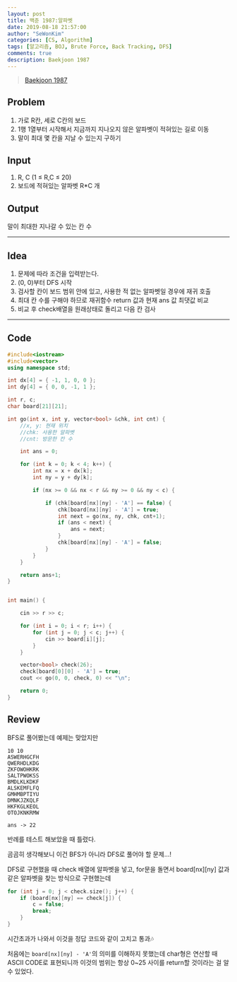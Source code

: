 ```yaml
---
layout: post
title: 백준 1987:알파벳
date: 2019-08-18 21:57:00
author: "SeWonKim"
categories: [CS, Algorithm]
tags: [알고리즘, BOJ, Brute Force, Back Tracking, DFS]
comments: true
description: Baekjoon 1987
---
```


> [Baekjoon 1987](https://www.acmicpc.net/problem/1987)

## Problem

1. 가로 R칸, 세로 C칸의 보드
2. 1행 1열부터 시작해서 지금까지 지나오지 않은 알파벳이 적혀있는 길로 이동
3. 말이 최대 몇 칸을 지날 수 있는지 구하기

## Input

1. R, C (1 ≤ R,C ≤ 20)
2. 보드에 적혀있는 알파벳 R\*C 개

## Output

말이 최대한 지나갈 수 있는 칸 수

---

## Idea

1. 문제에 따라 조건을 입력받는다.
2. (0, 0)부터 DFS 시작
3. 검사할 칸이 보드 범위 안에 있고, 사용한 적 없는 알파벳일 경우에 재귀 호출
4. 최대 칸 수를 구해야 하므로 재귀함수 return 값과 현재 ans 값 최댓값 비교
5. 비교 후 check배열을 원래상태로 돌리고 다음 칸 검사

---

## Code

```cpp
#include<iostream>
#include<vector>
using namespace std;

int dx[4] = { -1, 1, 0, 0 };
int dy[4] = { 0, 0, -1, 1 };

int r, c;
char board[21][21];

int go(int x, int y, vector<bool> &chk, int cnt) {
	//x, y: 현재 위치
	//chk: 사용한 알파벳
	//cnt: 방문한 칸 수

	int ans = 0;

	for (int k = 0; k < 4; k++) {
		int nx = x + dx[k];
		int ny = y + dy[k];

		if (nx >= 0 && nx < r && ny >= 0 && ny < c) {

			if (chk[board[nx][ny] - 'A'] == false) {
				chk[board[nx][ny] - 'A'] = true;
				int next = go(nx, ny, chk, cnt+1);
				if (ans < next) {
					ans = next;
				}
				chk[board[nx][ny] - 'A'] = false;
			}
		}
	}

	return ans+1;
}


int main() {

	cin >> r >> c;

	for (int i = 0; i < r; i++) {
		for (int j = 0; j < c; j++) {
			cin >> board[i][j];
		}
	}

	vector<bool> check(26);
	check[board[0][0] - 'A'] = true;
	cout << go(0, 0, check, 0) << "\n";

	return 0;
}
```

## Review

BFS로 풀어봤는데 예제는 맞았지만

```
10 10
ASWERHGCFH
QWERHDLKDG
ZKFOWOHKRK
SALTPWOKSS
BMDLKLKDKF
ALSKEMFLFQ
GMHMBPTIYU
DMNKJZKQLF
HKFKGLKEOL
OTOJKNKRMW

ans -> 22
```

반례를 테스트 해보았을 때 틀렸다.

곰곰히 생각해보니 이건 BFS가 아니라 DFS로 풀어야 할 문제...!

DFS로 구현했을 때 check 배열에 알파벳을 넣고, for문을 돌면서 board[nx][ny] 값과 같은 알파벳을 찾는 방식으로 구현했는데

```cpp
for (int j = 0; j < check.size(); j++) {
	if (board[nx][ny] == check[j]) {
		c = false;
		break;
	}
}
```

시간초과가 나와서 이것을 정답 코드와 같이 고치고 통과🎶

처음에는 `board[nx][ny] - 'A'`의 의미를 이해하지 못했는데 char형은 연산할 때 ASCII CODE로 표현되니까
이것의 범위는 항상 0~25 사이를 return할 것이라는 걸 알 수 있었다.
